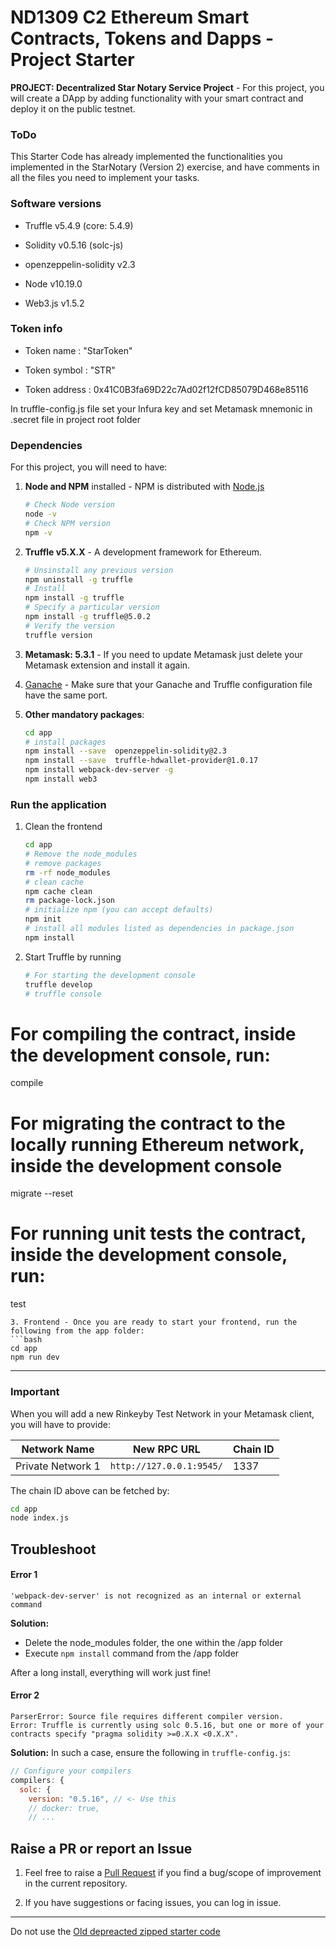 # ND1309 C2 Ethereum Smart Contracts, Tokens and Dapps - Project Starter

**PROJECT: Decentralized Star Notary Service Project** - For this project, you will create a DApp by adding functionality with your smart contract and deploy it on the public testnet.

### ToDo

This Starter Code has already implemented the functionalities you implemented in the StarNotary (Version 2) exercise, and have comments in all the files you need to implement your tasks.

### Software versions

- Truffle v5.4.9 (core: 5.4.9)

- Solidity v0.5.16 (solc-js)

- openzeppelin-solidity v2.3

- Node v10.19.0

- Web3.js v1.5.2

### Token info

- Token name : "StarToken"

- Token symbol : "STR"

- Token address : 0x41C0B3fa69D22c7Ad02f12fCD85079D468e85116

In truffle-config.js file set your Infura key and set Metamask mnemonic in .secret file in project root folder

### Dependencies

For this project, you will need to have:

1. **Node and NPM** installed - NPM is distributed with [Node.js](https://www.npmjs.com/get-npm)
   
   ```bash
   # Check Node version
   node -v
   # Check NPM version
   npm -v
   ```

2. **Truffle v5.X.X** - A development framework for Ethereum. 
   
   ```bash
   # Unsinstall any previous version
   npm uninstall -g truffle
   # Install
   npm install -g truffle
   # Specify a particular version
   npm install -g truffle@5.0.2
   # Verify the version
   truffle version
   ```

2. **Metamask: 5.3.1** - If you need to update Metamask just delete your Metamask extension and install it again.

3. [Ganache](https://www.trufflesuite.com/ganache) - Make sure that your Ganache and Truffle configuration file have the same port.

4. **Other mandatory packages**:
   
   ```bash
   cd app
   # install packages
   npm install --save  openzeppelin-solidity@2.3
   npm install --save  truffle-hdwallet-provider@1.0.17
   npm install webpack-dev-server -g
   npm install web3
   ```

### Run the application

1. Clean the frontend 
   
   ```bash
   cd app
   # Remove the node_modules  
   # remove packages
   rm -rf node_modules
   # clean cache
   npm cache clean
   rm package-lock.json
   # initialize npm (you can accept defaults)
   npm init
   # install all modules listed as dependencies in package.json
   npm install
   ```

2. Start Truffle by running
   
   ```bash
   # For starting the development console
   truffle develop
   # truffle console
   ```

# For compiling the contract, inside the development console, run:

compile

# For migrating the contract to the locally running Ethereum network, inside the development console

migrate --reset

# For running unit tests the contract, inside the development console, run:

test

```
3. Frontend - Once you are ready to start your frontend, run the following from the app folder:
```bash
cd app
npm run dev
```

---

### Important

When you will add a new Rinkeyby Test Network in your Metamask client, you will have to provide:

| Network Name      | New RPC URL              | Chain ID |
| ----------------- | ------------------------ | -------- |
| Private Network 1 | `http://127.0.0.1:9545/` | 1337     |

The chain ID above can be fetched by:

```bash
cd app
node index.js
```

## Troubleshoot

#### Error 1

```
'webpack-dev-server' is not recognized as an internal or external command
```

**Solution:**

- Delete the node_modules folder, the one within the /app folder
- Execute `npm install` command from the /app folder

After a long install, everything will work just fine!

#### Error 2

```
ParserError: Source file requires different compiler version. 
Error: Truffle is currently using solc 0.5.16, but one or more of your contracts specify "pragma solidity >=0.X.X <0.X.X".
```

**Solution:** In such a case, ensure the following in `truffle-config.js`:

```js
// Configure your compilers  
compilers: {    
  solc: {      
    version: "0.5.16", // <- Use this        
    // docker: true,
    // ...
```

## Raise a PR or report an Issue

1. Feel free to raise a [Pull Request](https://github.com/udacity/nd1309-p2-Decentralized-Star-Notary-Service-Starter-Code/pulls) if you find a bug/scope of improvement in the current repository. 

2. If you have suggestions or facing issues, you can log in issue. 

---

Do not use the [Old depreacted zipped starter code](https://s3.amazonaws.com/video.udacity-data.com/topher/2019/January/5c51c4c0_project-5-starter-code/project-5-starter-code.zip)
